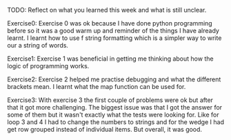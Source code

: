 TODO: Reflect on what you learned this week and what is still unclear.

Exercise0:
Exercise 0 was ok because I have done python programming before so it was a good warm up and reminder of the things I have already learnt.
I learnt how to use f string formatting which is a simpler way to write our a string of words.

Exercise1:
Exercise 1 was beneficial in getting me thinking about how the logic of programming works.

Exercise2:
Exercise 2 helped me practise debugging and what the different brackets mean. I learnt what the map function can be used for.

Exercise3:
With exercise 3 the first couple of problems were ok but after that it got more challenging. The biggest issue was that I got the answer for some of them but it wasn't exactly what the tests were looking for. Like for loop 3 and 4 I had to change the numbers to strings and for the wedge I had get row grouped instead of individual items.
But overall, it was good.